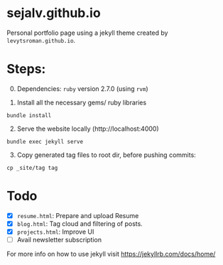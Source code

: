 # sejalv.github.io
Personal portfolio page using a jekyll theme created by `levytsroman.github.io`.

# Steps: 

0. Dependencies: `ruby` version 2.7.0 (using `rvm`)

1. Install all the necessary gems/ ruby libraries
```
bundle install
``` 

2. Serve the website locally (http://localhost:4000)
```
bundle exec jekyll serve
``` 

3. Copy generated tag files to root dir, before pushing commits:
```
cp _site/tag tag
```

# Todo
* [x] `resume.html`: Prepare and upload Resume
* [x] `blog.html`: Tag cloud and filtering of posts.
* [x] `projects.html`: Improve UI
* [ ] Avail newsletter subscription

For more info on how to use jekyll visit https://jekyllrb.com/docs/home/
